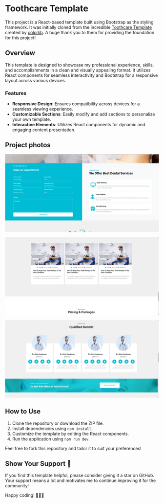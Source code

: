 # Toothcare Template

This project is a React-based template built using Bootstrap as the styling framework. It was initially cloned from the incredible [Toothcare Template](https://preview.colorlib.com/#toothcare) created by [colorlib](https://colorlib.com/). A huge thank you to them for providing the foundation for this project!

## Overview

This template is designed to showcase my professional experience, skills, and accomplishments in a clean and visually appealing format. It utilizes React components for seamless interactivity and Bootstrap for a responsive layout across various devices.

### Features

- **Responsive Design**: Ensures compatibility across devices for a seamless viewing experience.
- **Customizable Sections**: Easily modify and add sections to personalize your own template.
- **Interactive Elements**: Utilizes React components for dynamic and engaging content presentation.


## Project photos

![Project Screenshot](public/readme_images/shot1.png)

![Project Screenshot](public/readme_images/shot2.png)

![Project Screenshot](public/readme_images/shot3.png)

## How to Use

1. Clone the repository or download the ZIP file.
2. Install dependencies using `npm install`.
3. Customize the template by editing the React components.
4. Run the application using `npm run dev`.

Feel free to fork this repository and tailor it to suit your preferences!

## Show Your Support 🌟

If you find this template helpful, please consider giving it a star on GitHub. Your support means a lot and motivates me to continue improving it for the community!

Happy coding! 👩‍💻🚀
